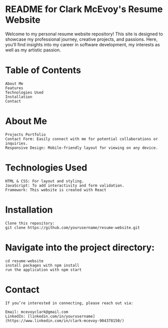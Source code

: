 # README for Clark McEvoy's Resume Website

Welcome to my personal resume website repository! This site is designed to showcase my professional journey, creative projects, and passions. 
Here, you’ll find insights into my career in software development, my interests as well as my artistic passion.

# Table of Contents

    About Me
    Features
    Technologies Used
    Installation
    Contact

# About Me

    Projects Portfolio
    Contact Form: Easily connect with me for potential collaborations or inquiries.
    Responsive Design: Mobile-friendly layout for viewing on any device.

# Technologies Used

    HTML & CSS: For layout and styling.
    JavaScript: To add interactivity and form validation.
    Framework: This website is created with React
    
# Installation

    Clone this repository:
    git clone https://github.com/yourusername/resume-website.git

# Navigate into the project directory:

    cd resume-website
    install packages with npm install
    run the application with npm start

# Contact

    If you’re interested in connecting, please reach out via:

    Email: mcevoyclark@gmail.com
    LinkedIn: [linkedin.com/in/yourusername](https://www.linkedin.com/in/clark-mcevoy-904378150/)
